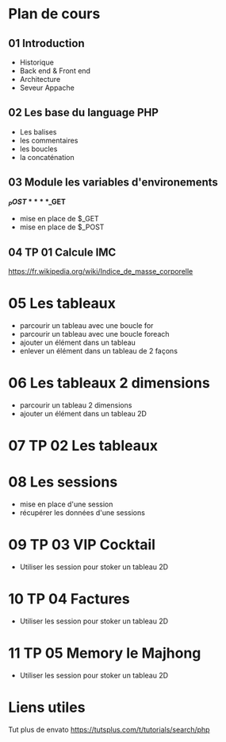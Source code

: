 # Plan de cours

## 01 Introduction
- Historique  
- Back end & Front end  
- Architecture  
- Seveur Appache  

## 02 Les base du language PHP
- Les balises  
- les commentaires  
- les boucles  
- la concaténation  

## 03 Module les variables d'environements
**$_POST**
**$_GET**
- mise en place de $_GET  
- mise en place de $_POST  

## 04 TP 01 Calcule IMC
https://fr.wikipedia.org/wiki/Indice_de_masse_corporelle

# 05 Les tableaux
- parcourir un tableau avec une boucle for
- parcourir un tableau avec une boucle foreach
- ajouter un élément dans un tableau
- enlever un élément dans un tableau de 2 façons

# 06 Les tableaux 2 dimensions
- parcourir un tableau 2 dimensions
- ajouter un élément dans un tableau 2D

# 07 TP 02 Les tableaux

# 08 Les sessions
- mise en place d'une session
- récupérer les données d'une sessions

# 09 TP 03 VIP Cocktail
- Utiliser les session pour stoker un tableau 2D

# 10 TP 04 Factures
- Utiliser les session pour stoker un tableau 2D

# 11 TP 05 Memory le Majhong
- Utiliser les session pour stoker un tableau 2D

# Liens utiles

Tut plus de envato
https://tutsplus.com/t/tutorials/search/php